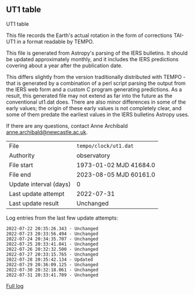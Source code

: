 
## UT1 table

UT1 table

This file records the Earth's actual rotation in the form of
corrections TAI-UT1 in a format readable by TEMPO.

This file is generated from Astropy's parsing of the IERS
bulletins. It should be updated approximately monthly, and it
includes the IERS predictions covering about a year after the
publication date.

This differs slightly from the version traditionally distributed
with TEMPO - that is generated by a combination of a perl script
parsing the output from the IERS web form and a custom C program
generating predictions. As a result, this generated file may not
extend as far into the future as the conventional ut1.dat does.
There are also minor differences in some of the early values; the
origin of these early values is not completely clear, and some of
them predate the earliest values in the IERS bulletins Astropy uses.

If there are any questions, contact Anne Archibald
<anne.archibald@newcastle.ac.uk>.

|     |     |
|:--- |:--- |
| File | `tempo/clock/ut1.dat` |
| Authority | observatory |
| File start | 1973-01-02 MJD 41684.0 |
| File end | 2023-08-05 MJD 60161.0 |
| Update interval (days) | 0 |
| Last update attempt | 2022-07-31 |
| Last update result | Unchanged |

Log entries from the last few update attempts:
```
2022-07-22 20:35:26.343 - Unchanged
2022-07-23 20:33:56.494 - Unchanged
2022-07-24 20:34:35.707 - Unchanged
2022-07-25 20:33:41.041 - Unchanged
2022-07-26 20:32:32.500 - Unchanged
2022-07-27 20:33:15.765 - Unchanged
2022-07-28 20:35:42.134 - Updated
2022-07-29 20:36:09.125 - Unchanged
2022-07-30 20:32:18.061 - Unchanged
2022-07-31 20:33:41.709 - Unchanged
```
[Full log](https://raw.githubusercontent.com/ipta/pulsar-clock-corrections/main/log/tempo/clock/ut1.dat.log)
